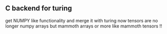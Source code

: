 ## C backend for turing 

get NUMPY like functionality and merge it with turing 
now tensors are no longer numpy arrays but mammoth arrays or more
like mammoth tensors !!
